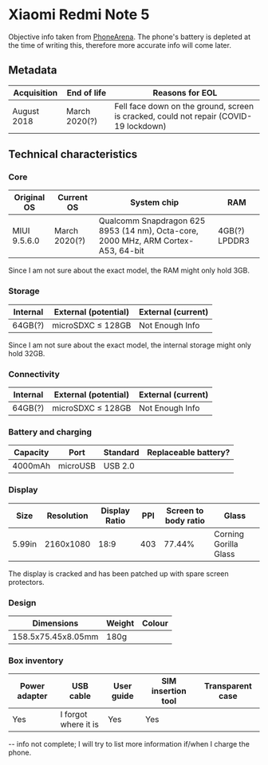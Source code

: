 
# Xiaomi Redmi Note 5

Objective info taken from [PhoneArena](https://www.phonearena.com/phones/Xiaomi-Redmi-Note-5_id10754).
The phone's battery is depleted at the time of writing this, therefore more accurate info will come later.

## Metadata

| Acquisition | End of life | Reasons for EOL |
| -------- | -------- | -------- |
| August 2018 | March 2020(?) | Fell face down on the ground, screen is cracked, could not repair (COVID-19 lockdown) |

## Technical characteristics
### Core

| Original OS  | Current OS    | System chip                                                                       | RAM           |
|--------------|---------------|-----------------------------------------------------------------------------------|---------------|
| MIUI 9.5.6.0 | March 2020(?) | Qualcomm Snapdragon 625 8953 (14 nm), Octa-core, 2000 MHz, ARM Cortex-A53, 64-bit | 4GB(?) LPDDR3 |

Since I am not sure about the exact model, the RAM might only hold 3GB.

### Storage

| Internal | External (potential) | External (current) |
|----------|----------------------|--------------------|
| 64GB(?)  | microSDXC ≤ 128GB    | Not Enough Info    |

Since I am not sure about the exact model, the internal storage might only hold 32GB.

### Connectivity

| Internal | External (potential) | External (current) |
|----------|----------------------|--------------------|
| 64GB(?)  | microSDXC ≤ 128GB    | Not Enough Info    |

### Battery and charging

| Capacity | Port     | Standard |  Replaceable battery? |
|----------|----------|----------|-----------------------|
| 4000mAh  | microUSB | USB 2.0  |                       |

### Display

| Size   | Resolution | Display Ratio | PPI | Screen to body ratio | Glass                 |
|--------|------------|---------------|-----|----------------------|-----------------------|
| 5.99in | 2160x1080  | 18:9          | 403 | 77.44%               | Corning Gorilla Glass |

The display is cracked and has been patched up with spare screen protectors.

### Design

| Dimensions         | Weight | Colour |
|--------------------|--------|--------|
| 158.5x75.45x8.05mm | 180g   |        |

### Box inventory

| Power adapter | USB cable            | User guide | SIM insertion tool | Transparent case |
|---------------|----------------------|------------|--------------------|------------------|
| Yes           | I forgot where it is | Yes        | Yes                |                  |

-- info not complete; I will try to list more information if/when I charge the phone.